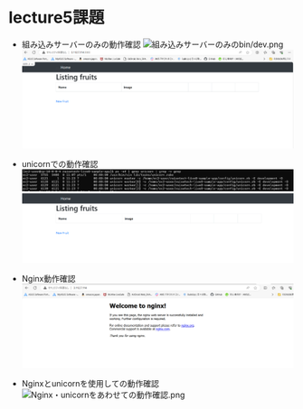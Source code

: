 # lecture5課題

- 組み込みサーバーのみの動作確認
![組み込みサーバーのみのbin/dev.png](lecture5/組み込みサーバーのみのbin/dev.png)
![組み込みサーバーでの動作確認.png](lecture5/組み込みサーバーでの動作確認.png)

- unicornでの動作確認
![unicorn起動確認.png](lecture5/unicorn起動確認.png)
![unicornを使って動作確認.png](lecture5/unicornを使って動作確認.png)

- Nginx動作確認
![Nginx動作確認.png](lecture5/Nginx動作確認.png)

- Nginxとunicornを使用しての動作確認
![Nginx・unicornをあわせての動作確認.png](lecture5/Nginx・unicornをあわせての動作確認.png)
